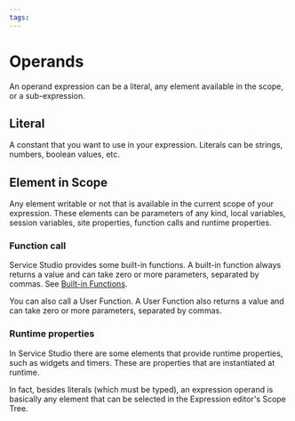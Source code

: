 ```yaml
---
tags: 
---
```


# Operands

An operand expression can be a literal, any element available in the scope, or a sub-expression.

## Literal

A constant that you want to use in your expression. Literals can be strings, numbers, boolean values, etc.

## Element in Scope

Any element writable or not that is available in the current scope of your expression. These elements can be parameters of any kind, local variables, session variables, site properties, function calls and runtime properties.

### Function call

Service Studio provides some built-in functions. A built-in function always returns a value and can take zero or more parameters, separated by commas. See [Built-in Functions](<../../lang/auto/builtinfunctions.final.md>).

You can also call a User Function. A User Function also returns a value and can take zero or more parameters, separated by commas.

### Runtime properties

In Service Studio there are some elements that provide runtime properties, such as widgets and timers. These are properties that are instantiated at runtime.

In fact, besides literals (which must be typed), an expression operand is basically any element that can be selected in the Expression editor's Scope Tree.